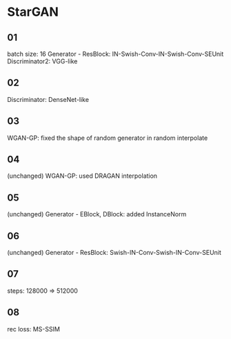 # StarGAN

## 01

batch size: 16
Generator - ResBlock: IN-Swish-Conv-IN-Swish-Conv-SEUnit
Discriminator2: VGG-like

## 02

Discriminator: DenseNet-like

## 03

WGAN-GP: fixed the shape of random generator in random interpolate

## 04

(unchanged)
WGAN-GP: used DRAGAN interpolation

## 05

(unchanged)
Generator - EBlock, DBlock: added InstanceNorm

## 06

(unchanged)
Generator - ResBlock: Swish-IN-Conv-Swish-IN-Conv-SEUnit

## 07

steps: 128000 => 512000

## 08

rec loss: MS-SSIM

